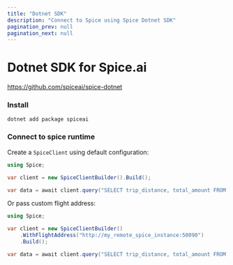 ```yaml
---
title: "Dotnet SDK"
description: "Connect to Spice using Spice Dotnet SDK"
pagination_prev: null
pagination_next: null
---
```


# Dotnet SDK for Spice.ai

https://github.com/spiceai/spice-dotnet

### Install

```shell
dotnet add package spiceai
```

### Connect to spice runtime

Create a `SpiceClient` using default configuration:

```csharp
using Spice;

var client = new SpiceClientBuilder().Build();

var data = await client.query("SELECT trip_distance, total_amount FROM taxi_trips ORDER BY trip_distance DESC LIMIT 10;");
```

Or pass custom flight address:

```csharp
using Spice;

var client = new SpiceClientBuilder()
    .WithFlightAddress("http://my_remote_spice_instance:50090")
    .Build();

var data = await client.query("SELECT trip_distance, total_amount FROM taxi_trips ORDER BY trip_distance DESC LIMIT 10;");
```
